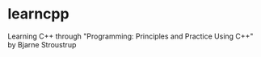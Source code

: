 # learncpp
Learning C++ through "Programming: Principles and Practice Using C++" by Bjarne Stroustrup
